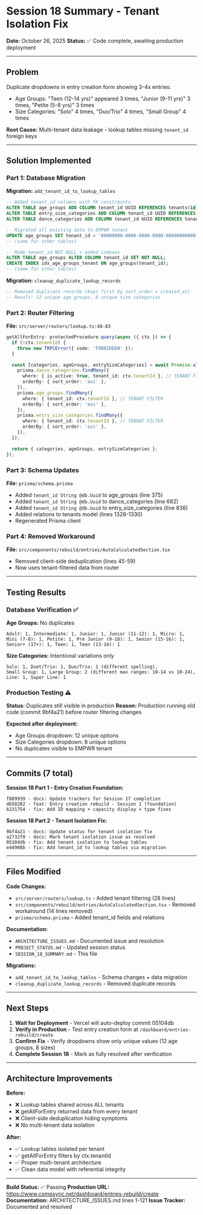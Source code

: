 # Session 18 Summary - Tenant Isolation Fix

**Date:** October 26, 2025
**Status:** ✅ Code complete, awaiting production deployment

---

## Problem

Duplicate dropdowns in entry creation form showing 3-4x entries:
- Age Groups: "Teen (12-14 yrs)" appeared 3 times, "Junior (9-11 yrs)" 3 times, "Petite (5-8 yrs)" 3 times
- Size Categories: "Solo" 4 times, "Duo/Trio" 4 times, "Small Group" 4 times

**Root Cause:** Multi-tenant data leakage - lookup tables missing `tenant_id` foreign keys

---

## Solution Implemented

### Part 1: Database Migration

**Migration:** `add_tenant_id_to_lookup_tables`
```sql
-- Added tenant_id columns with FK constraints
ALTER TABLE age_groups ADD COLUMN tenant_id UUID REFERENCES tenants(id) ON DELETE CASCADE;
ALTER TABLE entry_size_categories ADD COLUMN tenant_id UUID REFERENCES tenants(id);
ALTER TABLE dance_categories ADD COLUMN tenant_id UUID REFERENCES tenants(id);

-- Migrated all existing data to EMPWR tenant
UPDATE age_groups SET tenant_id = '00000000-0000-0000-0000-000000000001';
-- (same for other tables)

-- Made tenant_id NOT NULL + added indexes
ALTER TABLE age_groups ALTER COLUMN tenant_id SET NOT NULL;
CREATE INDEX idx_age_groups_tenant ON age_groups(tenant_id);
-- (same for other tables)
```

**Migration:** `cleanup_duplicate_lookup_records`
```sql
-- Removed duplicate records (kept first by sort_order + created_at)
-- Result: 12 unique age groups, 8 unique size categories
```

### Part 2: Router Filtering

**File:** `src/server/routers/lookup.ts:48-83`
```typescript
getAllForEntry: protectedProcedure.query(async ({ ctx }) => {
  if (!ctx.tenantId) {
    throw new TRPCError({ code: 'FORBIDDEN' });
  }

  const [categories, ageGroups, entrySizeCategories] = await Promise.all([
    prisma.dance_categories.findMany({
      where: { is_active: true, tenant_id: ctx.tenantId }, // TENANT FILTER
      orderBy: { sort_order: 'asc' },
    }),
    prisma.age_groups.findMany({
      where: { tenant_id: ctx.tenantId }, // TENANT FILTER
      orderBy: { sort_order: 'asc' },
    }),
    prisma.entry_size_categories.findMany({
      where: { tenant_id: ctx.tenantId }, // TENANT FILTER
      orderBy: { sort_order: 'asc' },
    }),
  ]);

  return { categories, ageGroups, entrySizeCategories };
});
```

### Part 3: Schema Updates

**File:** `prisma/schema.prisma`
- Added `tenant_id String @db.Uuid` to age_groups (line 375)
- Added `tenant_id String @db.Uuid` to dance_categories (line 682)
- Added `tenant_id String @db.Uuid` to entry_size_categories (line 836)
- Added relations to tenants model (lines 1328-1330)
- Regenerated Prisma client

### Part 4: Removed Workaround

**File:** `src/components/rebuild/entries/AutoCalculatedSection.tsx`
- Removed client-side deduplication (lines 45-59)
- Now uses tenant-filtered data from router

---

## Testing Results

### Database Verification ✅

**Age Groups:** No duplicates
```
Adult: 1, Intermediate: 1, Junior: 1, Junior (11-12): 1, Micro: 1,
Mini (7-8): 1, Petite: 1, Pre Junior (9-10): 1, Senior (15-16): 1,
Senior+ (17+): 1, Teen: 1, Teen (13-14): 1
```

**Size Categories:** Intentional variations only
```
Solo: 1, Duet/Trio: 1, Duo/Trio: 1 (different spelling),
Small Group: 1, Large Group: 2 (different max ranges: 10-14 vs 10-24),
Line: 1, Super Line: 1
```

### Production Testing ⚠️

**Status:** Duplicates still visible in production
**Reason:** Production running old code (commit 9bf4a21) before router filtering changes

**Expected after deployment:**
- Age Groups dropdown: 12 unique options
- Size Categories dropdown: 8 unique options
- No duplicates visible to EMPWR tenant

---

## Commits (7 total)

**Session 18 Part 1 - Entry Creation Foundation:**
```
f889939 - docs: Update trackers for Session 17 completion
d658202 - feat: Entry creation rebuild - Session 1 (foundation)
b231754 - fix: Add ID mapping + capacity display + type fixes
```

**Session 18 Part 2 - Tenant Isolation Fix:**
```
9bf4a21 - docs: Update status for tenant isolation fix
a2732f0 - docs: Mark tenant isolation issue as resolved
05104db - fix: Add tenant isolation to lookup tables
e44908b - fix: Add tenant_id to lookup tables via migration
```

---

## Files Modified

**Code Changes:**
- `src/server/routers/lookup.ts` - Added tenant filtering (28 lines)
- `src/components/rebuild/entries/AutoCalculatedSection.tsx` - Removed workaround (14 lines removed)
- `prisma/schema.prisma` - Added tenant_id fields and relations

**Documentation:**
- `ARCHITECTURE_ISSUES.md` - Documented issue and resolution
- `PROJECT_STATUS.md` - Updated session status
- `SESSION_18_SUMMARY.md` - This file

**Migrations:**
- `add_tenant_id_to_lookup_tables` - Schema changes + data migration
- `cleanup_duplicate_lookup_records` - Removed duplicate records

---

## Next Steps

1. **Wait for Deployment** - Vercel will auto-deploy commit 05104db
2. **Verify in Production** - Test entry creation form at `/dashboard/entries-rebuild/create`
3. **Confirm Fix** - Verify dropdowns show only unique values (12 age groups, 8 sizes)
4. **Complete Session 18** - Mark as fully resolved after verification

---

## Architecture Improvements

**Before:**
- ❌ Lookup tables shared across ALL tenants
- ❌ getAllForEntry returned data from every tenant
- ❌ Client-side deduplication hiding symptoms
- ❌ No multi-tenant data isolation

**After:**
- ✅ Lookup tables isolated per tenant
- ✅ getAllForEntry filters by ctx.tenantId
- ✅ Proper multi-tenant architecture
- ✅ Clean data model with referential integrity

---

**Build Status:** ✅ Passing
**Production URL:** https://www.compsync.net/dashboard/entries-rebuild/create
**Documentation:** ARCHITECTURE_ISSUES.md lines 1-121
**Issue Tracker:** Documented and resolved
